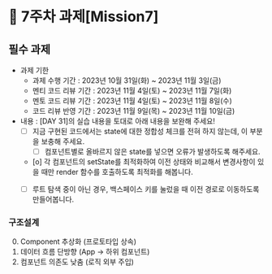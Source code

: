 # 📌 7주차 과제[Mission7]

## 필수 과제
- 과제 기한
  - 과제 수행 기간 : 2023년 10월 31일(화) ~ 2023년 11월 3일(금)
  - 멘티 코드 리뷰 기간 : 2023년 11월 4일(토) ~ 2023년 11월 7일(화)
  - 멘토 코드 리뷰 기간 : 2023년 11월 4일(토) ~ 2023년 11월 8일(수)
  - 코드 리뷰 반영 기간 : 2023년 11월 9일(목) ~ 2023년 11월 10일(금)
- 내용 : [DAY 31]의 실습 내용을 토대로 아래 내용을 보완해 주세요!
  * [ ]  지금 구현된 코드에서는 state에 대한 정합성 체크를 전혀 하지 않는데, 이 부분을 보충해 주세요.
      * [ ]  컴포넌트별로 올바르지 않은 state를 넣으면 오류가 발생하도록 해주세요.
  * [o] 각 컴포넌트의 setState를 최적화하여 이전 상태와 비교해서 변경사항이 있을 때만 render 함수를 호출하도록 최적화를 해봅니다.
  * [ ] 루트 탐색 중이 아닌 경우, 백스페이스 키를 눌렀을 때 이전 경로로 이동하도록 만들어봅니다.


### 구조설계 
0. Component 추상화 (프로토타입 상속)
1. 데이터 흐름 단방향 (App -> 하위 컴포넌트) 
2. 컴포넌트 의존도 낮춤 (로직 외부 주입)
